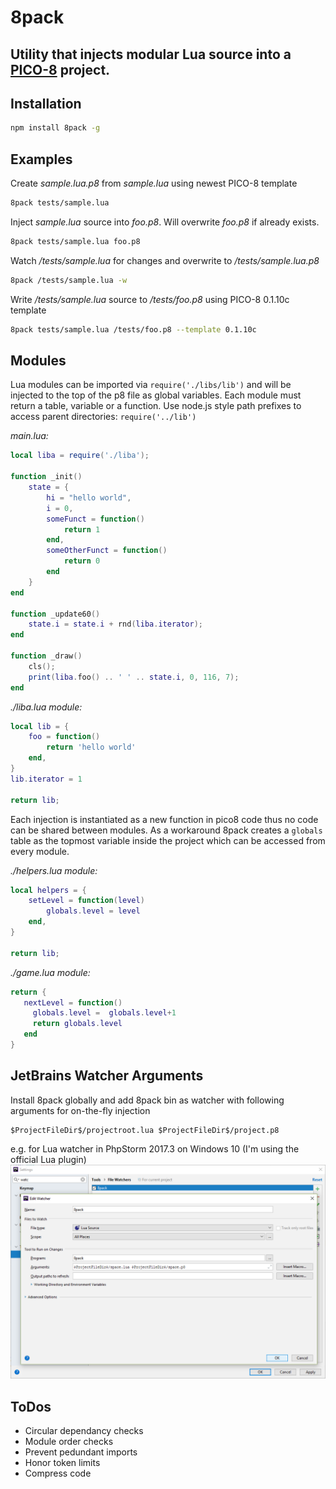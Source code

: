 8pack
====================

Utility that injects modular Lua source into a [PICO-8](https://www.lexaloffle.com/pico-8.php) project. 
---

## Installation
````bash
npm install 8pack -g
````

## Examples

Create *sample.lua.p8* from *sample.lua* using newest PICO-8 template
````bash
8pack tests/sample.lua
````

Inject *sample.lua* source into *foo.p8*. Will overwrite *foo.p8* if already exists.
````bash
8pack tests/sample.lua foo.p8  
````

Watch */tests/sample.lua* for changes and overwrite to */tests/sample.lua.p8*
````bash
8pack /tests/sample.lua -w  
````

Write */tests/sample.lua* source to */tests/foo.p8* using PICO-8 0.1.10c template 
````bash
8pack tests/sample.lua /tests/foo.p8 --template 0.1.10c
````

## Modules
Lua modules can be imported via ```require('./libs/lib')``` and will be injected to the top of the p8 file as global variables. 
Each module must return a table, variable or a function. Use node.js style path prefixes to access parent directories: ``require('../lib')``


*main.lua:*
```lua
local liba = require('./liba');

function _init()
    state = {
        hi = "hello world",
        i = 0,
        someFunct = function()
            return 1
        end,
        someOtherFunct = function()
            return 0
        end
    }
end

function _update60()
    state.i = state.i + rnd(liba.iterator);
end

function _draw()
    cls();
    print(liba.foo() .. ' ' .. state.i, 0, 116, 7);
end
```

*./liba.lua module:*
```lua
local lib = {
    foo = function()
        return 'hello world'
    end,
}
lib.iterator = 1

return lib;
```

Each injection is instantiated as a new function in pico8 code thus no code can be shared between modules.
As a workaround 8pack creates a ``globals`` table as the topmost variable inside the project which can be accessed from every module.

*./helpers.lua module:*
```lua
local helpers = {
    setLevel = function(level)
        globals.level = level
    end,
}

return lib;
```

*./game.lua module:*
```lua
return {
   nextLevel = function() 
     globals.level =  globals.level+1
     return globals.level
   end
} 
```

## JetBrains Watcher Arguments
Install 8pack globally and add 8pack bin as watcher with following arguments for on-the-fly injection 
````
$ProjectFileDir$/projectroot.lua $ProjectFileDir$/project.p8
````
e.g. for Lua watcher in PhpStorm 2017.3 on Windows 10 (I'm using the official Lua plugin)
![Screenshot](https://github.com/kepikoi/8pack/raw/master/screenshots/jetbrains.png)


## ToDos
* Circular dependancy checks 
* Module order checks
* Prevent pedundant imports
* Honor token limits
* Compress code